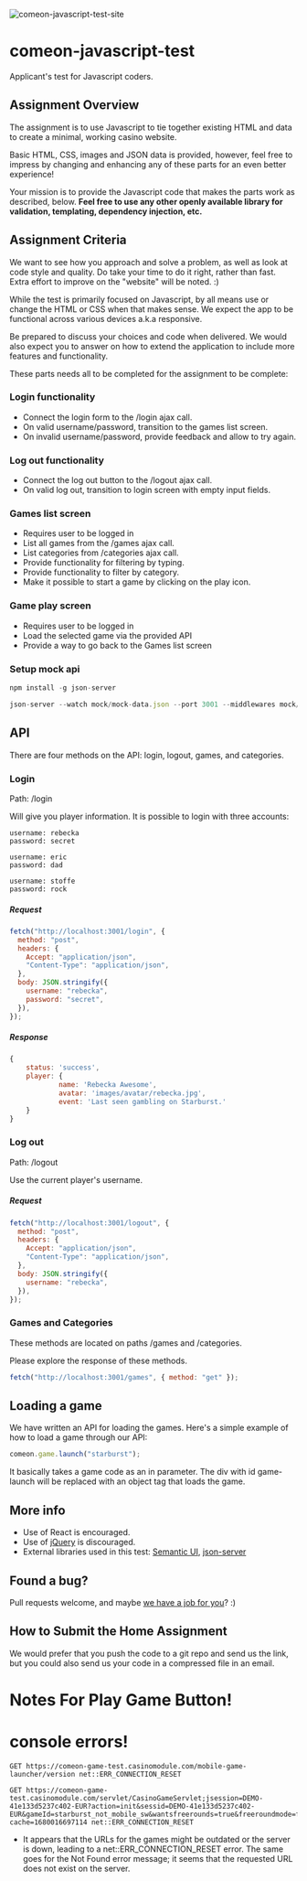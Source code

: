 ![comeon-javascript-test-site](http://b5fa2dae67bf7ee0b0e5-e0d56d540e31d5f2f9430984d20d712d.r41.cf3.rackcdn.com/comeon-javascript-test_3.png)

# comeon-javascript-test

Applicant's test for Javascript coders.

## Assignment Overview

The assignment is to use Javascript to tie together existing HTML and data to create a minimal, working casino website.

Basic HTML, CSS, images and JSON data is provided, however, feel free to impress by changing and enhancing any of these parts for an even better experience!

Your mission is to provide the Javascript code that makes the parts work as described, below.
**Feel free to use any other openly available library for validation, templating, dependency injection, etc.**

## Assignment Criteria

We want to see how you approach and solve a problem, as well as look at code style and quality.
Do take your time to do it right, rather than fast.
Extra effort to improve on the "website" will be noted. :)

While the test is primarily focused on Javascript, by all means use or change the HTML or CSS when that makes sense. We expect the app to be functional across various devices a.k.a responsive.

Be prepared to discuss your choices and code when delivered. We would also expect you to answer on how to extend the application to include more features and functionality.

These parts needs all to be completed for the assignment to be complete:

### Login functionality

- Connect the login form to the /login ajax call.
- On valid username/password, transition to the games list screen.
- On invalid username/password, provide feedback and allow to try again.

### Log out functionality

- Connect the log out button to the /logout ajax call.
- On valid log out, transition to login screen with empty input fields.

### Games list screen

- Requires user to be logged in
- List all games from the /games ajax call.
- List categories from /categories ajax call.
- Provide functionality for filtering by typing.
- Provide functionality to filter by category.
- Make it possible to start a game by clicking on the play icon.

### Game play screen

- Requires user to be logged in
- Load the selected game via the provided API
- Provide a way to go back to the Games list screen

### Setup mock api

```javascript
npm install -g json-server
```

```javascript
json-server --watch mock/mock-data.json --port 3001 --middlewares mock/mock-api.js
```

## API

There are four methods on the API: login, logout, games, and categories.

### Login

Path: /login

Will give you player information.
It is possible to login with three accounts:

```
username: rebecka
password: secret

username: eric
password: dad

username: stoffe
password: rock
```

##### Request

```javascript
fetch("http://localhost:3001/login", {
  method: "post",
  headers: {
    Accept: "application/json",
    "Content-Type": "application/json",
  },
  body: JSON.stringify({
    username: "rebecka",
    password: "secret",
  }),
});
```

##### Response

```javascript
{
	status: 'success',
	player: {
            name: 'Rebecka Awesome',
            avatar: 'images/avatar/rebecka.jpg',
            event: 'Last seen gambling on Starburst.'
    }
}
```

### Log out

Path: /logout

Use the current player's username.

##### Request

```javascript
fetch("http://localhost:3001/logout", {
  method: "post",
  headers: {
    Accept: "application/json",
    "Content-Type": "application/json",
  },
  body: JSON.stringify({
    username: "rebecka",
  }),
});
```

### Games and Categories

These methods are located on paths /games and /categories.

Please explore the response of these methods.

```javascript
fetch("http://localhost:3001/games", { method: "get" });
```

## Loading a game

We have written an API for loading the games. Here's a simple example of how to load a game through our API:

```javascript
comeon.game.launch("starburst");
```

It basically takes a game code as an in parameter.
The div with id game-launch will be replaced with an object tag that loads the game.

## More info

- Use of React is encouraged.
- Use of [jQuery](https://jquery.com/) is discouraged.
- External libraries used in this test: [Semantic UI](http://semantic-ui.com/), [json-server](https://github.com/typicode/json-server)

## Found a bug?

Pull requests welcome, and maybe [we have a job for you](http://jobs.comeon.com/)? :)

## How to Submit the Home Assignment

We would prefer that you push the code to a git repo and send us the link, but you could also send us your code in a compressed file in an email.

# Notes For Play Game Button!

# console errors!

```
GET https://comeon-game-test.casinomodule.com/mobile-game-launcher/version net::ERR_CONNECTION_RESET

GET https://comeon-game-test.casinomodule.com/servlet/CasinoGameServlet;jsession=DEMO-41e133d5237c402-EUR?action=init&sessid=DEMO-41e133d5237c402-EUR&gameId=starburst_not_mobile_sw&wantsfreerounds=true&freeroundmode=false&wantsreels=true&no-cache=1680016697114 net::ERR_CONNECTION_RESET
```

- It appears that the URLs for the games might be outdated or the server is down, leading to a net::ERR_CONNECTION_RESET error. The same goes for the Not Found error message; it seems that the requested URL does not exist on the server.
